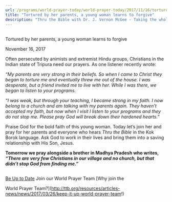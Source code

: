 ```yaml
---
url: /programs/world-prayer-today/world-prayer-today/2017/11/16/tortured-by-her-parents-a-young-woman-learns-to-forgive
title: "Tortured by her parents, a young woman learns to forgive"
description: "Thru the Bible with Dr. J. Vernon McGee - Taking the whole Word to the whole world"
---
```







## 
 Tortured by her parents, a young woman learns to forgive


November 16, 2017




Often persecuted by animists and extremist Hindu groups, Christians in the Indian state of Tripura need our prayers. As one listener recently wrote:


*“My parents are very strong in their beliefs. So when I came to Christ they began to torture me and eventually threw me out of the house. I was desperate, but a friend invited me to live with her. While I was there, we began to listen to your programs.* 


*“I was weak, but through your teaching, I became strong in my faith. I now belong to a church and am talking with my parents again. They haven’t accepted my faith, but now when I visit I listen to your programs and they do not stop me. Please pray God will break down their hardened hearts.”*


Praise God for the bold faith of this young woman. Today let’s join her and pray for her parents and everyone who hears *Thru the Bible* in the Kok Borok language. Ask God to work in their lives and bring them into a saving relationship with His Son, Jesus. 


**Tomorrow we pray alongside a brother in Madhya Pradesh who writes, *“There are very few Christians in our village and no church, but that didn’t stop God from finding me.”***







## 




[Be Up to Date](http://feeds.feedburner.com/WorldPrayerToday "World Prayer Today RSS Feed")
Join our World Prayer Team
[Why join the  

World Prayer Team?](http://ttb.org/resources/articles-news/news/2017/03/26/keep-it-up-world-prayer-team!)




